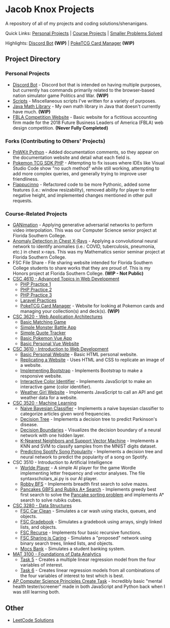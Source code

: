 # Jacob Knox Projects
A repository of all of my projects and coding solutions/shenanigans.

Quick Links: [Personal Projects](https://github.com/JacobKnox/Jacob-Knox-Projects#personal-projects) | [Course Projects](https://github.com/JacobKnox/Jacob-Knox-Projects#course-related-projects) | [Smaller Problems Solved](https://github.com/JacobKnox/Jacob-Knox-Projects#other)

Highlights: [Discord Bot](https://github.com/JacobKnox/Personal-Discord-Bot#readme) **(WIP)** | [PokeTCG Card Manager](https://github.com/JacobKnox/PokeTCG-Card-Manager#readme) **(WIP)**
## Project Directory
### Personal Projects
- [Discord Bot](https://github.com/JacobKnox/Personal-Discord-Bot#readme) - Discord bot that is intended on having multiple purposes, but currently has commands primarily related to the browser-based nation simulator game Politics and War. **(WIP)**
- [Scripts](https://github.com/JacobKnox/scripts#readme) - Miscellaneous scripts I've written for a variety of purposes.
- [Java Math Library](https://github.com/JacobKnox/Math-Library-Project#readme) - My own math library in Java that doesn't currently have much. **(WIP)**
- [FBLA Competition Website](https://github.com/JacobKnox/FBLA_Web_Design_Project) - Basic website for a fictitious accounting firm made for the 2018 Future Business Leaders of America (FBLA) web design competition. **(Never Fully Completed)**
### Forks (Contributing to Others' Projects)
- [PnWKit Python](https://github.com/JacobKnox/pnwkit-py#readme) - Added documentation comments, so they appear on the documentation website and detail what each field is.
- [Pokemon TCG SDK PHP](https://github.com/JacobKnox/pokemon-tcg-sdk-php#readme) - Attempting to fix issues where IDEs like Visual Studio Code show "no such method" while still working, attempting to add more complex queries, and generally trying to improve user friendliness.
- [Flappucinno](https://github.com/JacobKnox/Flappuccino#readme) - Refactored code to be more Pythonic, added some features (i.e.: window resizability), removed ability for player to enter negative height, and implemented changes mentioned in other pull requests.
### Course-Related Projects
- [GANimation](https://github.com/pharmony01/SeniorProject#readme) - Applying generative adversarial networks to perform video interpolation. This was our Computer Science senior project at Florida Southern College.
- [Anomaly Detection in Chest X-Rays](https://github.com/JacobKnox/Anomaly-Detection-in-Chest-Xrays#readme) - Applying a convolutional neural network to identify anomalies (i.e.: COVID, tuberculosis, pneumonia, etc.) in chest x-rays. This was my Mathematics senior seminar project at Florida Southern College.
- FSC File Share - File sharing website intended for Florida Southern College students to share works that they are proud of. This is my Honors project at Florida Southern College. **(WIP - Not Public)**
- [CSC 4610 - Advanced Topics in Web Development](https://github.com/JacobKnox/Jacob-Knox-Projects/tree/main/CSC%204610#readme)
  - [PHP Practice 1](https://github.com/JacobKnox/Jacob-Knox-Projects/tree/main/CSC%204610#php-practice-1)
  - [PHP Practice 2](https://github.com/JacobKnox/Jacob-Knox-Projects/tree/main/CSC%204610#php-practice-2)
  - [PHP Practice 3](https://github.com/JacobKnox/Jacob-Knox-Projects/tree/main/CSC%204610#php-practice-3)
  - [Laravel Practices](https://github.com/JacobKnox/Jacob-Knox-Projects/tree/main/CSC%204610#laravel-practices-2-5)
  - [PokeTCG Card Manager](https://github.com/JacobKnox/PokeTCG-Card-Manager#readme) - Website for looking at Pokemon cards and managing your collection(s) and deck(s). **(WIP)**
- [CSC 3620 - Web Application Architectures](https://github.com/JacobKnox/Jacob-Knox-Projects/tree/main/CSC%203620#readme)
  - [Basic Matching Game](https://github.com/JacobKnox/Jacob-Knox-Projects/tree/main/CSC%203620/Project%200)
  - [Simple Monster Battle App](https://github.com/JacobKnox/Jacob-Knox-Projects/tree/main/CSC%203620/Project%202)
  - [Simple Quote Tracker](https://github.com/JacobKnox/Jacob-Knox-Projects/tree/main/CSC%203620/Project%203)
  - [Basic Pokemon Vue App](https://github.com/JacobKnox/Jacob-Knox-Projects/tree/main/CSC%203620/Project%204)
  - [Basic Personal Vue Website](https://github.com/JacobKnox/Jacob-Knox-Projects/tree/main/CSC%203620/Project%205)
- [CSC 3610 - Introduction to Web Development](https://github.com/JacobKnox/Jacob-Knox-Projects/tree/main/CSC%203610#readme)
  - [Basic Personal Website](https://github.com/JacobKnox/Jacob-Knox-Projects/blob/main/CSC%203610#project-1---basic-personal-website) - Basic HTML personal website.
  - [Replicating a Website](https://github.com/JacobKnox/Jacob-Knox-Projects/blob/main/CSC%203610#project-2---replicating-a-website) - Uses HTML and CSS to replicate an image of a website.
  - [Implementing Bootstrap](https://github.com/JacobKnox/Jacob-Knox-Projects/tree/main/CSC%203610#project-3---implementing-bootstrap) - Implements Bootstrap to make a responsive website.
  - [Interactive Color Identifier](https://github.com/JacobKnox/Jacob-Knox-Projects/tree/main/CSC%203610#project-4---interactive-color-identifier) - Implements JavaScript to make an interactive game (color identifier).
  - [Weather Girl Website](https://github.com/JacobKnox/Jacob-Knox-Projects/tree/main/CSC%203610#project-5---weather-girl-website) - Implements JavaScript to call an API and get weather data for a website.
- [CSC 3520 - Machine Learning](https://github.com/JacobKnox/Jacob-Knox-Projects/tree/main/CSC%203520#readme)
  - [Naive Bayesian Classifier](https://github.com/JacobKnox/Jacob-Knox-Projects/tree/main/CSC%203520#homework-1---naive-bayesian-classifier) - Implements a naive bayesian classifier to categorize articles given word frequencies.
  - [Decision Tree](https://github.com/JacobKnox/Jacob-Knox-Projects/tree/main/CSC%203520#homework-2---decision-tree) - Implements a decision tree to predict Parkinson's disease.
  - [Decision Boundaries](https://github.com/JacobKnox/Jacob-Knox-Projects/tree/main/CSC%203520#homework-3---decision-boundaries) - Visualizes the decision boundary of a neural network with one hidden layer.
  - [K-Nearest Neighbors and Support Vector Machine](https://github.com/JacobKnox/Jacob-Knox-Projects/tree/main/CSC%203520#homework-4---k-nearest-neighbors-and-support-vector-machine) - Implements a KNN and SVM to classify samples from the MNIST digits dataset.
  - [Predicting Spotify Song Popularity](https://github.com/JacobKnox/Predicting-Spotify-Song-Popularity#readme) - Implements a decision tree and neural network to predict the popularity of a song on Spotify.
- CSC 3510 - Introduction to Artificial Intelligence
  - [Worlde Player](https://github.com/JacobKnox/wordle) - A simple AI player for the game Wordle implementing letter frequency and vector analyses. The file syntaxscholars_ai.py is our AI player.
  - [Robby BFS](https://github.com/JacobKnox/Robby-BFS#readme) - Implements breadth first search to solve mazes.
  - [Pancakes GBFS and Rubiks A* Search](https://github.com/JacobKnox/Pancakes-GBFS-Rubiks-A-Star#readme) - Implements greedy best first search to solve the [Pancake sorting problem](https://en.wikipedia.org/wiki/Pancake_sorting) and implements A* search to solve rubiks cubes.
- [CSC 3280 - Data Structures](https://github.com/JacobKnox/Jacob-Knox-Projects/tree/main/CSC%203280#readme)
  - [FSC Car Clean](https://github.com/JacobKnox/Jacob-Knox-Projects/tree/main/CSC%203280#fsc-car-clean) - Simulates a car wash using stacks, queues, and objects.
  - [FSC Gradebook](https://github.com/JacobKnox/Jacob-Knox-Projects/tree/main/CSC%203280#fsc-gradebook) - Simulates a gradebook using arrays, singly linked lists, and objects.
  - [FSC Recurse](https://github.com/JacobKnox/Jacob-Knox-Projects/tree/main/CSC%203280#fsc-recurse) - Implements four basic recursive functions.
  - [FSC Sharing is Caring](https://github.com/JacobKnox/Jacob-Knox-Projects/tree/main/CSC%203280#fsc-sharing-is-caring) - Simulates a "proposed" network using binary search trees, linked lists, and objects.
  - [Mocs Bank](https://github.com/JacobKnox/Jacob-Knox-Projects/tree/main/CSC%203280#mocs-bank) - Simulates a student banking system.
- [MAT 3100 - Foundations of Data Analytics](https://github.com/JacobKnox/Jacob-Knox-Projects/blob/main/MAT%203100#readme)
  - [Task 5](https://github.com/JacobKnox/Jacob-Knox-Projects/blob/main/MAT%203100#task-5) - Creates a multiple linear regression model from the four variables of interest.
  - [Task 6](https://github.com/JacobKnox/Jacob-Knox-Projects/blob/main/MAT%203100#task-6) - Creates linear regression models from all combinations of the four variables of interest to test which is best.
- [AP Computer Science Principles Create Task](https://github.com/JacobKnox/CreateTask_APCSP) - Incredibly basic "mental health tester/screener" made in both JavaScript and Python back when I was still learning both.
## Other
- [LeetCode Solutions](https://github.com/JacobKnox/Jacob-Knox-Projects/tree/main/LeetCode%20Solutions#readme)
